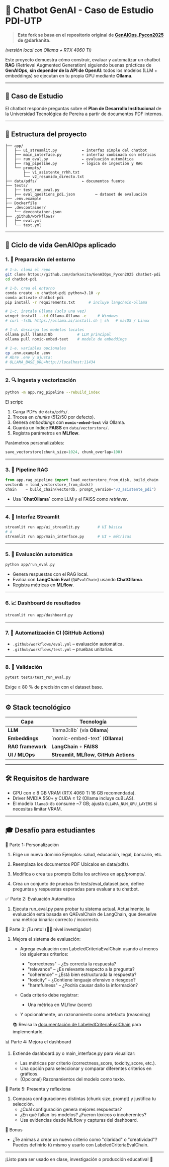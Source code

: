 # 🤖 Chatbot GenAI - Caso de Estudio PDI-UTP  

> **Este fork se basa en el repositorio original de [GenAIOps_Pycon2025](https://github.com/darkanita/GenAIOps_Pycon2025) de @darkanita.**

*(versión local con Ollama + RTX 4060 Ti)*

Este proyecto demuestra cómo construir, evaluar y automatizar un chatbot **RAG** (Retrieval Augmented Generation) siguiendo buenas prácticas de **GenAIOps**, **sin depender de la API de OpenAI**: todos los modelos (LLM + embeddings) se ejecutan en tu propia GPU mediante **Ollama**.

---

## 🧠 Caso de Estudio
El chatbot responde preguntas sobre el **Plan de Desarrollo Institucional** de la Universidad Tecnológica de Pereira a partir de documentos PDF internos.

---

## 📂 Estructura del proyecto
```
├── app/
│   ├── ui_streamlit.py           ← interfaz simple del chatbot
│   ├── main_interface.py         ← interfaz combinada con métricas
│   ├── run_eval.py               ← evaluación automática
│   ├── rag_pipeline.py           ← lógica de ingestión y RAG
│   └── prompts/
│       ├── v1_asistente_rrhh.txt
│       └── v2_resumido_directo.txt
├── data/pdfs/                    ← documentos fuente
├── tests/
│   ├── test_run_eval.py
│   ├── eval_questions_pdi.json         ← dataset de evaluación
├── .env.example
├── Dockerfile
├── .devcontainer/
│   └── devcontainer.json
├── .github/workflows/
│   ├── eval.yml
│   └── test.yml
```

---

## 🚦 Ciclo de vida GenAIOps aplicado

### 1. 🧱 Preparación del entorno

```bash
# 1-a. clona el repo
git clone https://github.com/darkanita/GenAIOps_Pycon2025 chatbot-pdi
cd chatbot-pdi

# 1-b. crea el entorno
conda create -n chatbot-pdi python=3.10 -y
conda activate chatbot-pdi
pip install -r requirements.txt      # incluye langchain-ollama

# 1-c. instala Ollama (solo una vez)
winget install --id Ollama.Ollama -e     # Windows
# curl -fsSL https://ollama.ai/install.sh | sh   # macOS / Linux

# 1-d. descarga los modelos locales
ollama pull llama3:8b           # LLM principal
ollama pull nomic-embed-text    # modelo de embeddings

# 1-e. variables opcionales
cp .env.example .env
# Abre .env y ajusta:
# OLLAMA_BASE_URL=http://localhost:11434
```

---

### 2. 🔍 Ingesta y vectorización

```bash
python -m app.rag_pipeline --rebuild_index
```

El script:

1. Carga PDFs de `data/pdfs/`.  
2. Trocea en *chunks* (512/50 por defecto).  
3. Genera *embeddings* con **`nomic-embed-text`** vía Ollama.  
4. Guarda un índice **FAISS** en `data/vectorstore/`.  
5. Registra parámetros en **MLflow**.

Parámetros personalizables:
```python
save_vectorstore(chunk_size=1024, chunk_overlap=100)
```

---

### 3. 🧠 Pipeline RAG

```python
from app.rag_pipeline import load_vectorstore_from_disk, build_chain
vectordb = load_vectorstore_from_disk()
chain    = build_chain(vectordb, prompt_version="v3_asistente_pdi")
```

* Usa **\`ChatOllama\`** como LLM y el FAISS como *retriever*.

---

### 4. 💬 Interfaz Streamlit

```bash
streamlit run app/ui_streamlit.py        # UI básica
# ó
streamlit run app/main_interface.py      # UI + métricas
```

---

### 5. 🧪 Evaluación automática

```bash
python app/run_eval.py
```

* Genera respuestas con el RAG local.  
* Evalúa con **LangChain Eval** (`QAEvalChain`) usando **ChatOllama**.  
* Registra métricas en **MLflow**.

---

### 6. 📈 Dashboard de resultados

```bash
streamlit run app/dashboard.py
```

---

### 7. 🔁 Automatización CI (GitHub Actions)

* `.github/workflows/eval.yml` – evaluación automática.  
* `.github/workflows/test.yml` – pruebas unitarias.

---

### 8. 🧪 Validación

```bash
pytest tests/test_run_eval.py
```
Exige ≥ 80 % de precisión con el dataset base.

---

## ⚙️ Stack tecnológico

| Capa              | Tecnología                                     |
|-------------------|------------------------------------------------|
| **LLM**           | \`llama3:8b\` (vía **Ollama**)                   |
| **Embeddings**    | \`nomic-embed-text\` (**Ollama**)                |
| **RAG framework** | **LangChain** + **FAISS**                      |
| **UI / MLOps**    | **Streamlit**, **MLflow**, **GitHub Actions**  |


---

## 🛠️ Requisitos de hardware

* GPU con ≥ 8 GB VRAM (RTX 4060 Ti 16 GB recomendada).  
* Driver NVIDIA 550+ y CUDA ≥ 12 (Ollama incluye cuBLAS).  
* El modelo `llama3:8b` consume ~7 GB; ajusta `OLLAMA_NUM_GPU_LAYERS` si necesitas limitar VRAM.

---

## 🎓 Desafío para estudiantes
🧩 Parte 1: Personalización

1. Elige un nuevo dominio
Ejemplos: salud, educación, legal, bancario, etc.

2. Reemplaza los documentos PDF
Ubícalos en data/pdfs/.

3. Modifica o crea tus prompts
Edita los archivos en app/prompts/.

4. Crea un conjunto de pruebas
En tests/eval_dataset.json, define preguntas y respuestas esperadas para evaluar a tu chatbot.

✅ Parte 2: Evaluación Automática

1. Ejecuta run_eval.py para probar tu sistema actual.
Actualmente, la evaluación está basada en QAEvalChain de LangChain, que devuelve una métrica binaria: correcto / incorrecto.

🔧 Parte 3: ¡Tu reto! (👨‍🔬 nivel investigador)

1. Mejora el sistema de evaluación:

    * Agrega evaluación con LabeledCriteriaEvalChain usando al menos los siguientes criterios:

        * "correctness" – ¿Es correcta la respuesta?
        * "relevance" – ¿Es relevante respecto a la pregunta?
        * "coherence" – ¿Está bien estructurada la respuesta?
        * "toxicity" – ¿Contiene lenguaje ofensivo o riesgoso?
        * "harmfulness" – ¿Podría causar daño la información?

    * Cada criterio debe registrar:

        * Una métrica en MLflow (score)

    * Y opcionalmente, un razonamiento como artefacto (reasoning)

    📚 Revisa la [documentación de LabeledCriteriaEvalChain](https://python.langchain.com/api_reference/langchain/evaluation/langchain.evaluation.criteria.eval_chain.LabeledCriteriaEvalChain.html) para implementarlo.

📊 Parte 4: Mejora el dashboard

1. Extiende dashboard.py o main_interface.py para visualizar:

    * Las métricas por criterio (correctness_score, toxicity_score, etc.).
    * Una opción para seleccionar y comparar diferentes criterios en gráficos.
    * (Opcional) Razonamientos del modelo como texto.    

🧪 Parte 5: Presenta y reflexiona
1. Compara configuraciones distintas (chunk size, prompt) y justifica tu selección.
    * ¿Cuál configuración genera mejores respuestas?
    * ¿En qué fallan los modelos? ¿Fueron tóxicos o incoherentes?
    * Usa evidencias desde MLflow y capturas del dashboard.

🚀 Bonus

- ¿Te animas a crear un nuevo criterio como "claridad" o "creatividad"? Puedes definirlo tú mismo y usarlo con LabeledCriteriaEvalChain.

---

¡Listo para ser usado en clase, investigación o producción educativa! 🚀